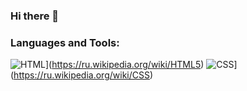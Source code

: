 ### Hi there 👋

### Languages and Tools:
![HTML](https://img.shields.io/badge/HTML5-E34F26?style=for-the-badge&logo=html5&logoColor=white)](https://ru.wikipedia.org/wiki/HTML5)
![CSS](https://img.shields.io/badge/CSS3-1572B6?style=for-the-badge&logo=css3&logoColor=white)](https://ru.wikipedia.org/wiki/CSS)

